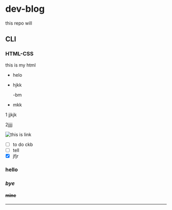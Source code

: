 # dev-blog
this repo will 

## CLI

### HTML-CSS
this is my html 

- helo
- hjkk


    -bm
- mkk

1 jjkjk

2jjjj
 
 ![this is link](https://www.bookfactory.ch/img/cms/homepage/bookfactory-wandbild-sonnenuntergang-m.png.pagespeed.ce.IL65iHJMvk.png)

 - [ ] to do ckb
 - [ ] tell
 - [x] jfjr

### hello

### *bye*

#### ~~mine~~

<hr>